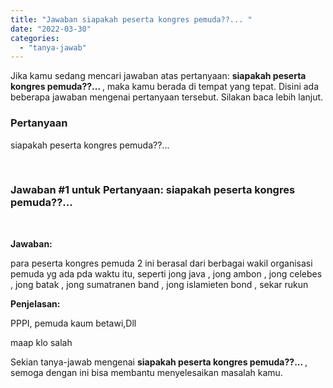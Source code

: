 ```yaml
---
title: "Jawaban siapakah peserta kongres pemuda??... ​"
date: "2022-03-30"
categories: 
  - "tanya-jawab"
---
```


Jika kamu sedang mencari jawaban atas pertanyaan: **siapakah peserta kongres pemuda??... ​**, maka kamu berada di tempat yang tepat. Disini ada beberapa jawaban mengenai pertanyaan tersebut. Silakan baca lebih lanjut.

### Pertanyaan

siapakah peserta kongres pemuda??...  
  
​

### Jawaban #1 untuk Pertanyaan: siapakah peserta kongres pemuda??...  
  
​

**Jawaban:**

para peserta kongres pemuda 2 ini berasal dari berbagai wakil organisasi pemuda yg ada pda waktu itu, seperti jong java , jong ambon , jong celebes , jong batak , jong sumatranen band , jong islamieten bond , sekar rukun

**Penjelasan:**

PPPI, pemuda kaum betawi,Dll

maap klo salah

Sekian tanya-jawab mengenai **siapakah peserta kongres pemuda??... ​**, semoga dengan ini bisa membantu menyelesaikan masalah kamu.
